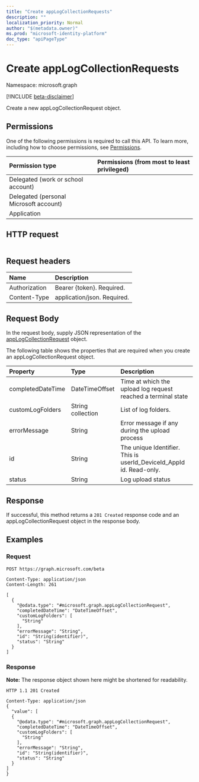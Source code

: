 ```yaml
---
title: "Create appLogCollectionRequests"
description: ""
localization_priority: Normal
author: "$(metadata.owner)"
ms.prod: "microsoft-identity-platform"
doc_type: "apiPageType"
---
```


# Create appLogCollectionRequests

Namespace: microsoft.graph

[!INCLUDE [beta-disclaimer](../../includes/beta-disclaimer.md)]

Create a new appLogCollectionRequest object.

## Permissions

One of the following permissions is required to call this API. To learn more, including how to choose permissions, see [Permissions](/graph/permissions-reference).

| Permission type                        | Permissions (from most to least privileged) |
| :------------------------------------- | :------------------------------------------ |
| Delegated (work or school account)     |                                             |
| Delegated (personal Microsoft account) |                                             |
| Application                            |                                             |

## HTTP request

<!-- {
  "blockType": "ignored"
}
-->

```http

```

## Request headers

| Name          | Description                 |
| :------------ | :-------------------------- |
| Authorization | Bearer {token}. Required.   |
| Content-Type  | application/json. Required. |

## Request Body

In the request body, supply JSON representation of the [appLogCollectionRequest](../resources/intune-applogcollectionrequest.md) object.

<!-- Actions and Functions -->

<!-- CRUD Methods -->

The following table shows the properties that are required when you create an appLogCollectionRequest object.

| Property          | Type              | Description                                                         |
| :---------------- | :---------------- | :------------------------------------------------------------------ |
| completedDateTime | DateTimeOffset    | Time at which the upload log request reached a terminal state       |
| customLogFolders  | String collection | List of log folders.                                                |
| errorMessage      | String            | Error message if any during the upload process                      |
| id                | String            | The unique Identifier. This is userId_DeviceId_AppId id. Read-only. |
| status            | String            | Log upload status                                                   |

## Response

If successful, this method returns a `201 Created` response code and an appLogCollectionRequest object in the response body.

## Examples

### Request

<!-- {
  "blockType": "request",
  "name": "create_applogcollectionrequests"
}
-->

```http
POST https://graph.microsoft.com/beta

Content-Type: application/json
Content-Length: 261

[
  {
    "@odata.type": "#microsoft.graph.appLogCollectionRequest",
    "completedDateTime": "DateTimeOffset",
    "customLogFolders": [
      "String"
    ],
    "errorMessage": "String",
    "id": "String(identifier)",
    "status": "String"
  }
]

```

### Response

**Note:** The response object shown here might be shortened for readability.

<!-- {
  "blockType": "response",
  "truncated": true,
  "@odata.type": "$(this.ReturnTypeFullName)"
}
-->

```http
HTTP 1.1 201 Created

Content-Type: application/json
{
  "value": [
  {
    "@odata.type": "#microsoft.graph.appLogCollectionRequest",
    "completedDateTime": "DateTimeOffset",
    "customLogFolders": [
      "String"
    ],
    "errorMessage": "String",
    "id": "String(identifier)",
    "status": "String"
  }
]
}

```